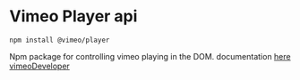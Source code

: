 # Vimeo Player api

`npm install @vimeo/player`

Npm package for controlling vimeo playing in the DOM. documentation [here](https://github.com/vimeo/player.js#onevent-string-callback-function-void) [vimeoDeveloper](https://developer.vimeo.com/player/sdk/basics)


